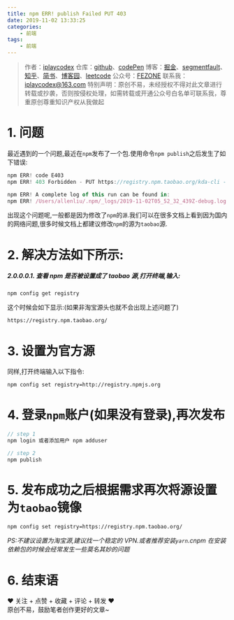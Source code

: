 ```yaml
---
title: npm ERR! publish Failed PUT 403
date: 2019-11-02 13:33:25
categories:
    - 前端
tags:
    - 前端
---
```


> 作者：[iplaycodex](http://iplaycodex.com)
> 仓库：[github](https://github.com/iplaycodex)、[codePen](https://codepen.io/iplaycodex)
> 博客：[掘金](https://juejin.im/user/3597257774478359)、[segmentfault](https://segmentfault.com/u/iplaycodex)、[知乎](https://www.zhihu.com/people/CallMeAllenLliu)、[简书](https://www.jianshu.com/u/9cd27f169c7e)、[博客园](https://www.cnblogs.com/)、[leetcode](https://leetcode-cn.com/u/iplaycodex/)
> 公众号：[FEZONE](http://iplaycodex.com)
> 联系我：[iplaycodex@163.com](iplaycodex@163.com)
> 特别声明：原创不易，未经授权不得对此文章进行转载或抄袭，否则按侵权处理，如需转载或开通公众号白名单可联系我，尊重原创尊重知识产权从我做起

# 1. 问题

最近遇到的一个问题,最近在`npm`发布了一个包.使用命令`npm publish`之后发生了如下错误:

```javascript
npm ERR! code E403
npm ERR! 403 Forbidden - PUT https://registry.npm.taobao.org/kda-cli - [no_perms] Private mode enable, only admin can publish this module

npm ERR! A complete log of this run can be found in:
npm ERR! /Users/allenliu/.npm/_logs/2019-11-02T05_52_32_439Z-debug.log
```

出现这个问题呢,一般都是因为修改了`npm`的`源`.我们可以在很多文档上看到因为国内的网络问题,很多时候文档上都建议修改`npm`的源为`taobao`源.

# 2. 解决方法如下所示:

##### 2.0.0.0.1. 查看 npm 是否被设置成了 taobao 源,打开终端,输入:

```html
npm config get registry
```

这个时候会如下显示:(如果非淘宝源头也就不会出现上述问题了)

```html
https://registry.npm.taobao.org/
```

<!--more-->

# 3. 设置为官方源

同样,打开终端输入以下指令:

```html
npm config set registry=http://registry.npmjs.org
```

# 4. 登录`npm`账户(如果没有登录),再次发布

```javascript
// step 1
npm login 或者添加用户 npm adduser

// step 2
npm publish
```

# 5. 发布成功之后根据需求再次将源设置为`taobao`镜像

```html
npm config set registry=https://registry.npm.taobao.org/
```

_PS:不建议设置为淘宝源,建议找一个稳定的 VPN.或者推荐安装`yarn`.cnpm 在安装依赖包的时候会经常发生一些莫名其妙的问题_

# 6. 结束语

❤️ 关注 + 点赞 + 收藏 + 评论 + 转发 ❤️ <br/>原创不易，鼓励笔者创作更好的文章~
